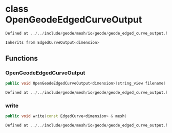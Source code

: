 # class OpenGeodeEdgedCurveOutput

```cpp
Defined at ../../include/geode/mesh/io/geode/geode_edged_curve_output.h#32
```

```cpp
Inherits from EdgedCurveOutput<dimension>
```



## Functions

### OpenGeodeEdgedCurveOutput

```cpp
public void OpenGeodeEdgedCurveOutput<dimension>(string_view filename)
```

```cpp
Defined at ../../include/geode/mesh/io/geode/geode_edged_curve_output.h#32
```

### write

```cpp
public void write(const EdgedCurve<dimension> & mesh)
```

```cpp
Defined at ../../include/geode/mesh/io/geode/geode_edged_curve_output.h#32
```



